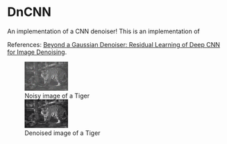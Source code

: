 # DnCNN

An implementation of a CNN denoiser!
This is an implementation of 

References: [Beyond a Gaussian Denoiser: Residual Learning of
Deep CNN for Image Denoising][1].

<figure>
  <img src="./results/tiger_noisy.png" alt="noisy_tiger" width = 100px>
  <figcaption>Noisy image of a Tiger</figcaption>
  <img src="./results/tiger_denoised.png" alt="denoised_tiger" width = 100px>
  <figcaption>Denoised image of a Tiger</figcaption>
</figure>


  [1]: <https://ieeexplore.ieee.org/document/7839189>
